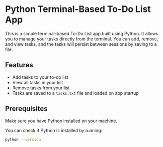 # Python Terminal-Based To-Do List App

This is a simple terminal-based To-Do List app built using Python. It allows you to manage your tasks directly from the terminal. You can add, remove, and view tasks, and the tasks will persist between sessions by saving to a file.

## Features

- Add tasks to your to-do list
- View all tasks in your list
- Remove tasks from your list
- Tasks are saved to a `tasks.txt` file and loaded on app startup

## Prerequisites

Make sure you have Python installed on your machine.

You can check if Python is installed by running:

```bash
python --version

